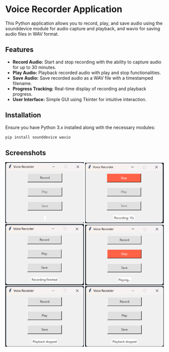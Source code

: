 # Voice Recorder Application

This Python application allows you to record, play, and save audio using the sounddevice module for audio capture and playback, and wavio for saving audio files in WAV format.

## Features

- **Record Audio:** Start and stop recording with the ability to capture audio for up to 30 minutes.
- **Play Audio:** Playback recorded audio with play and stop functionalities.
- **Save Audio:** Save recorded audio as a WAV file with a timestamped filename.
- **Progress Tracking:** Real-time display of recording and playback progress.
- **User Interface:** Simple GUI using Tkinter for intuitive interaction.

## Installation

Ensure you have Python 3.x installed along with the necessary modules:

```bash
pip install sounddevice wavio
```
## Screenshots 
<p align="center">
  <img src="Screenshot 1.png" width="250" />
  <img src="Screenshot 2.png" width="250" />
  <img src="Screenshot 3.png" width="250" />  
  <img src="Screenshot 4.png" width="250" />
  <img src="Screenshot 5.png" width="250" />
  <img src="Screenshot 5.png" width="250" />
</p>


